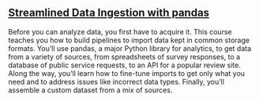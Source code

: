 ## [Streamlined Data Ingestion with pandas](https://learn.datacamp.com/courses/streamlined-data-ingestion-with-pandas)

Before you can analyze data, you first have to acquire it. This course teaches you how to build pipelines to import data kept in common storage formats. You’ll use pandas, a major Python library for analytics, to get data from a variety of sources, from spreadsheets of survey responses, to a database of public service requests, to an API for a popular review site. Along the way, you’ll learn how to fine-tune imports to get only what you need and to address issues like incorrect data types. Finally, you’ll assemble a custom dataset from a mix of sources.